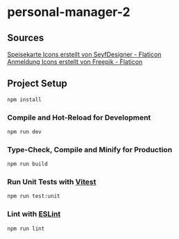 # personal-manager-2

## Sources
<a href="https://www.flaticon.com/de/kostenlose-icons/speisekarte" title="speisekarte Icons">Speisekarte Icons erstellt von SeyfDesigner - Flaticon</a> <br>
<a href="https://www.flaticon.com/de/kostenlose-icons/anmeldung" title="anmeldung Icons">Anmeldung Icons erstellt von Freepik - Flaticon</a>
## Project Setup

```sh
npm install
```

### Compile and Hot-Reload for Development

```sh
npm run dev
```

### Type-Check, Compile and Minify for Production

```sh
npm run build
```

### Run Unit Tests with [Vitest](https://vitest.dev/)

```sh
npm run test:unit
```

### Lint with [ESLint](https://eslint.org/)

```sh
npm run lint
```

